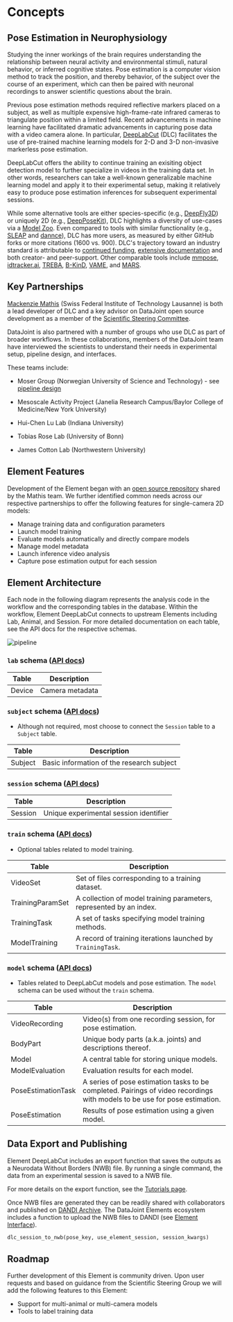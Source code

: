 # Concepts

## Pose Estimation in Neurophysiology

Studying the inner workings of the brain requires understanding the relationship between
neural activity and environmental stimuli, natural behavior, or inferred cognitive
states. Pose estimation is a computer vision method to track the position, and thereby
behavior, of the subject over the course of an experiment, which can then be paired with
neuronal recordings to answer scientific questions about the brain.

Previous pose estimation methods required reflective markers placed on a subject, as
well as multiple expensive high-frame-rate infrared cameras to triangulate position
within a limited field. Recent advancements in machine learning have facilitated
dramatic advancements in capturing pose data with a video camera alone. In particular,
[DeepLabCut](http://deeplabcut.org/) (DLC) facilitates the use of pre-trained machine
learning models for 2-D and
3-D non-invasive markerless pose estimation.

DeepLabCut offers the ability to continue training an exisiting object detection model
to further specialize in videos in the training data set. In other words, researchers
can take a well-known generalizable machine learning model and apply it to their
experimental setup, making it relatively easy to produce pose estimation inferences
for subsequent experimental sessions.

While some alternative tools are either species-specific (e.g.,
[DeepFly3D](https://github.com/NeLy-EPFL/DeepFly3D)) or uniquely 2D (e.g.,
[DeepPoseKit](https://github.com/jgraving/DeepPoseKit)), DLC highlights a diversity of
use-cases via a [Model Zoo](http://www.mackenziemathislab.org/dlc-modelzoo). Even
compared to tools with similar functionality (e.g.,
[SLEAP](https://github.com/murthylab/sleap) and
[dannce](https://github.com/spoonsso/dannce)), DLC has more users, as measured by either
GitHub forks or more citations (1600 vs. 900). DLC's trajectory toward an industry
standard is attributable to [continued
funding](http://www.mackenziemathislab.org/deeplabcutblog/2020/11/18/czidlc), [extensive
documentation](https://deeplabcut.github.io/DeepLabCut/docs/intro.html) and both
creator- and peer-support. Other comparable tools include
[mmpose](https://github.com/open-mmlab/mmpose),
[idtracker.ai]([idtracker.ai](https://idtrackerai.readthedocs.io/en/latest/)),
[TREBA](https://github.com/neuroethology/TREBA),
[B-KinD](https://github.com/neuroethology/BKinD),
[VAME](https://github.com/LINCellularNeuroscience/VAME), and
[MARS](https://github.com/neuroethology/MARS).

## Key Partnerships

[Mackenzie Mathis](http://www.mackenziemathislab.org/) (Swiss Federal Institute of
Technology Lausanne) is both a lead developer of DLC and a key advisor on DataJoint open
source development as a member of the [Scientific Steering
Committee](datajoint.com/docs/elements/management/governance).

DataJoint is also partnered with a number of groups who use DLC as part of broader
workflows. In these collaborations, members of the DataJoint team have interviewed
the scientists to understand their needs in experimental setup, pipeline design, and
interfaces.

These teams include:

- Moser Group (Norwegian University of Science and Technology) - see [pipeline
  design](https://moser-pipelines.readthedocs.io/en/latest/imaging/dlc.html)

- Mesoscale Activity Project (Janelia Research Campus/Baylor College of Medicine/New
  York University)

- Hui-Chen Lu Lab (Indiana University)

- Tobias Rose Lab (University of Bonn)

- James Cotton Lab (Northwestern University)

## Element Features

Development of the Element began with an 
[open source repository](https://github.com/MMathisLab/DataJoint_Demo_DeepLabCut) shared
by the Mathis team. We further identified common needs across our respective
partnerships to offer the following features for single-camera 2D models:

- Manage training data and configuration parameters
- Launch model training
- Evaluate models automatically and directly compare models
- Manage model metadata
- Launch inference video analysis
- Capture pose estimation output for each session

## Element Architecture

Each node in the following diagram represents the analysis code in the workflow and the
corresponding tables in the database.  Within the workflow, Element DeepLabCut connects
to upstream Elements including Lab, Animal, and Session.  For more detailed
documentation on each table, see the API docs for the respective schemas.

![pipeline](https://raw.githubusercontent.com/datajoint/element-deeplabcut/main/images/pipeline.svg)

### `lab` schema ([API docs](../api/workflow_deeplabcut/pipeline/#workflow_deeplabcut.pipeline.Device))

| Table | Description |
| --- | --- |
| Device | Camera metadata |

### `subject` schema ([API docs](https://docs.datajoint.com/elements/element-animal/latest/api/element_animal/subject/))

- Although not required, most choose to connect the `Session` table to a `Subject` table.

| Table | Description |
| --- | --- |
| Subject | Basic information of the research subject |

### `session` schema ([API docs](https://docs.datajoint.com/elements/element-session/latest/api/element_session/session_with_datetime/))

| Table | Description |
| --- | --- |
| Session | Unique experimental session identifier |

### `train` schema ([API docs](../api/element_deeplabcut/train))

- Optional tables related to model training.

| Table | Description |
| --- | --- |
| VideoSet | Set of files corresponding to a training dataset. |
| TrainingParamSet | A collection of model training parameters, represented by an index. |
| TrainingTask | A set of tasks specifying model training methods. |
| ModelTraining | A record of training iterations launched by `TrainingTask`. |

### `model` schema ([API docs](../api/element_deeplabcut/model))

- Tables related to DeepLabCut models and pose estimation. The `model` schema can be
  used without the `train` schema.

| Table | Description |
| --- | --- |
| VideoRecording | Video(s) from one recording session, for pose estimation. |
| BodyPart | Unique body parts (a.k.a. joints) and descriptions thereof. |
| Model | A central table for storing unique models. |
| ModelEvaluation | Evaluation results for each model. |
| PoseEstimationTask | A series of pose estimation tasks to be completed. Pairings of video recordings with models to be use for pose estimation. |
| PoseEstimation | Results of pose estimation using a given model. |

## Data Export and Publishing

Element DeepLabCut includes an export function that saves the outputs as a Neurodata
Without Borders (NWB) file.  By running a single command, the data from an experimental
session is saved to a NWB file.

For more details on the export function, see the [Tutorials page](/tutorials).

Once NWB files are generated they can be readily shared with collaborators and published
on [DANDI Archive](https://dandiarchive.org/).  The DataJoint Elements ecosystem
includes a function to upload the NWB files to DANDI (see [Element
Interface](datajoint.com/docs/elements/element-interface/)).

```python
dlc_session_to_nwb(pose_key, use_element_session, session_kwargs)
```

## Roadmap

Further development of this Element is community driven.  Upon user requests and based
on guidance from the Scientific Steering Group we will add the following features to
this Element:

- Support for multi-animal or multi-camera models
- Tools to label training data

